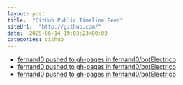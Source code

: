 ```yaml
---
layout: post
title:  "GitHub Public Timeline Feed"
siteUrl:  "http://github.com/"
date:  2025-06-14 19:03:23+00:00
categories: github
---
```

*  [fernand0 pushed to gh-pages in fernand0/botElectrico](https://github.com/fernand0/botElectrico/compare/a081af8860...b395d5d8e2)
*  [fernand0 pushed to gh-pages in fernand0/botElectrico](https://github.com/fernand0/botElectrico/compare/3a16295633...c58715d817)
*  [fernand0 pushed to gh-pages in fernand0/botElectrico](https://github.com/fernand0/botElectrico/compare/a46b99b4f1...e10ada7e30)
